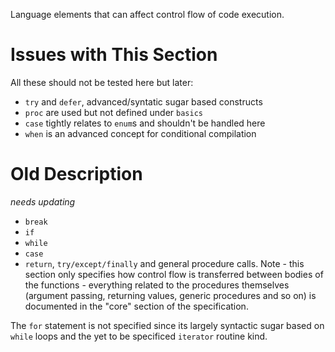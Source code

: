 Language elements that can affect control flow of code execution.

# Issues with This Section

All these should not be tested here but later:
- `try` and `defer`, advanced/syntatic sugar based constructs
- `proc` are used but not defined under `basics`
- `case` tightly relates to `enum`s and shouldn't be handled here
- `when` is an advanced concept for conditional compilation

# Old Description

_needs updating_

- `break`
- `if`
- `while`
- `case`
- `return`, `try/except/finally` and general procedure calls. Note - this
  section only specifies how control flow is transferred between bodies of
  the functions - everything related to the procedures themselves (argument
  passing, returning values, generic procedures and so on) is documented in
  the "core" section of the specification.

The `for` statement is not specified since its largely syntactic sugar based on
`while` loops and the yet to be specificed `iterator` routine kind.